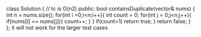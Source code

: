 class Solution { // tc is O(n2)
public:
bool containsDuplicate(vector<int>& nums) {
int n = nums.size();
for(int i =0;i<n;i++){
int count = 0;
for(int j = 0;j<n;j++){
if(nums[i] == nums[j]){
count++;
}
}
if(count>1) return true;
}
return false;
}
}; it will not work for the larger test cases